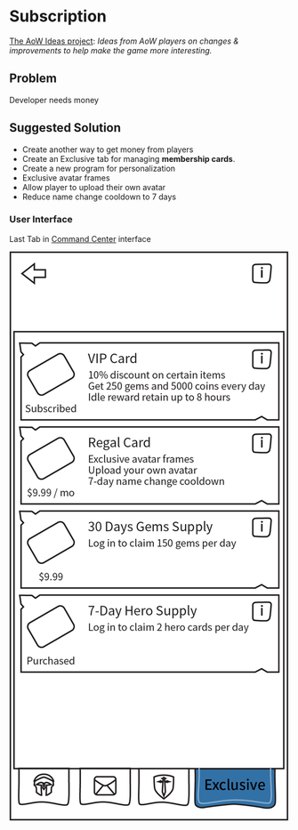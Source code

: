 # Subscription

[The AoW Ideas project](https://github.com/nefarious-kitsune/aow.ideas):
*Ideas from AoW players on changes & improvements to help make the game more interesting.*

## Problem

Developer needs money

## Suggested Solution

* Create another way to get money from players
* Create an Exclusive tab for managing **membership cards**.
* Create a new program for personalization
 * Exclusive avatar frames
 * Allow player to upload their own avatar
 * Reduce name change cooldown to 7 days

### User Interface

Last Tab in [Command Center](../structure/command-center) interface

![Example](../images/ui-command-center-subscription.png)